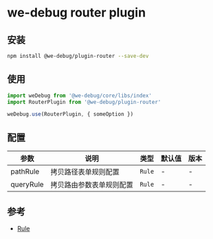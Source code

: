 # we-debug router plugin

## 安装

```bash
npm install @we-debug/plugin-router --save-dev
```

## 使用

```javascript
import weDebug from '@we-debug/core/libs/index'
import RouterPlugin from '@we-debug/plugin-router'

weDebug.use(RouterPlugin, { someOption })
```

## 配置

参数 | 说明 |  类型 | 默认值 | 版本
-|-|-|-|-|
pathRule | 拷贝路径表单规则配置 | `Rule` | - | - |
queryRule | 拷贝路由参数表单规则配置 | `Rule` | - | - |

## 参考

- [Rule](https://dlhandsome.github.io/we-debug/#/api?id=wedebugcreateformruleparam)

